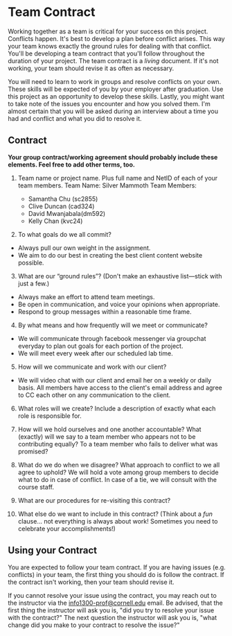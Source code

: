 # Team Contract

Working together as a team is critical for your success on this project. Conflicts happen. It's best to develop a plan before conflict arises. This way your team knows exactly the ground rules for dealing with that conflict. You'll be developing a team contract that you'll follow throughout the duration of your project. The team contract is a *living* document. If it's not working, your team should revise it as often as necessary.

You will need to learn to work in groups and resolve conflicts on your own. These skills will be expected of you by your employer after graduation. Use this project as an opportunity to develop these skills. Lastly, you might want to take note of the issues you encounter and how you solved them. I'm almost certain that you will be asked during an interview about a time you had and conflict and what you did to resolve it.

## Contract

**Your group contract/working agreement should probably include these elements. Feel free to add other terms, too.**

1. Team name or project name. Plus full name and NetID of each of your team members.
  Team Name: Silver Mammoth
  Team Members:
    - Samantha Chu (sc2855)
    - Clive Duncan (cad324)
    - David Mwanjabala(dm592)
    - Kelly Chan (kvc24)


2. To what goals do we all commit?
  - Always pull our own weight in the assignment.
  - We aim to do our best in creating the best client content website possible.

3. What are our “ground rules”? (Don't make an exhaustive list—stick with just a few.)
  - Always make an effort to attend team meetings.
  - Be open in communication, and voice your opinions when appropriate.
  - Respond to group messages within a reasonable time frame.


4. By what means and how frequently will we meet or communicate?
  - We will communicate through facebook messenger via groupchat everyday to plan out goals for each portion of the project.
  - We will meet every week after our scheduled lab time.

5. How will we communicate and work with our client?
  - We will video chat with our client and email her on a weekly or daily basis. All members have access to the client's email address and agree to CC each other on any communication to the client.


6. What roles will we create? Include a description of exactly what each role is responsible for.
  




7. How will we hold ourselves and one another accountable? What (exactly) will we say to a team member who appears not to be contributing equally? To a team member who fails to deliver what was promised?



8. What do we do when we disagree? What approach to conflict to we all agree to uphold?
We will hold a vote among group members to decide what to do in case of conflict. In case of a tie, we will consult with the course staff.



9. What are our procedures for re-visiting this contract?



10. What else do we want to include in this contract? (Think about a *fun* clause... not everything is always about work! Sometimes you need to celebrate your accomplishments!)



## Using your Contract

You are expected to follow your team contract. If you are having issues (e.g. conflicts) in your team, the first thing you should do is follow the contract. If the contract isn't working, then your team should revise it.

If you cannot resolve your issue using the contract, you may reach out to the instructor via the <info1300-prof@cornell.edu> email. Be advised, that the first thing the instructor will ask you is, "did you try to resolve your issue with the contract?" The next question the instructor will ask you is, "what change did you make to your contract to resolve the issue?"
